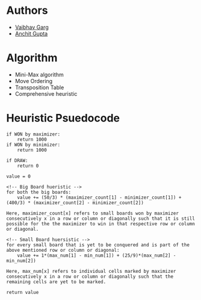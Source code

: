 # Authors

* [Vaibhav Garg](https://github.com/VAIBHAV-2303)
* [Anchit Gupta](https://github.com/Anchit1999)

# Algorithm

* Mini-Max algorithm
* Move Ordering
* Transposition Table
* Comprehensive heuristic

# Heuristic Psuedocode
	
	if WON by maximizer:
		return 1000
	if WON by minimizer:
		return 1000

	if DRAW:
		return 0

	value = 0

	<!-- Big Board hueristic -->
	for both the big boards:
		value += (50/3) * (maximizer_count[1] - minimizer_count[1]) + (400/3) * (maximizer_count[2] - minimizer_count[2])

	Here, maximizer_count[x] refers to small boards won by maximizer consecutively x in a row or column or diagonally such that it is still possible for the the maximizer to win in that respective row or column or diagonal.

	<!-- Small Board huersistic -->
	for every small board that is yet to be conquered and is part of the above mentioned row or column or diagonal: 
		value += 1*(max_num[1] - min_num[1]) + (25/9)*(max_num[2] - min_num[2])

	Here, max_num[x] refers to individual cells marked by maximizer consecutively x in a row or column or diagonally such that the remaining cells are yet to be marked.

	return value


